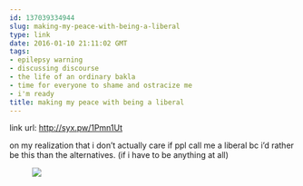 ```yaml
---
id: 137039334944
slug: making-my-peace-with-being-a-liberal
type: link
date: 2016-01-10 21:11:02 GMT
tags:
- epilepsy warning
- discussing discourse
- the life of an ordinary bakla
- time for everyone to shame and ostracize me
- i'm ready
title: making my peace with being a liberal
---
```

link url: http://syx.pw/1Pmn1Ut

<p>on my realization that i don’t actually care if ppl call me a liberal bc i’d rather be this than the alternatives. (if i have to be anything at all)</p><figure class="tmblr-full" data-orig-height="304" data-orig-width="540"><img src="https://31.media.tumblr.com/e3577e0730b4211a6ee4e75790b964fb/tumblr_inline_o0r9hk2X0m1rdzs46_540.gif" data-orig-height="304" data-orig-width="540"></figure>